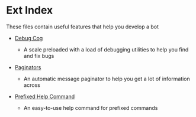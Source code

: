 # Ext Index

These files contain useful features that help you develop a bot

- [Debug Cog](debug_cog)
    - A scale preloaded with a load of debugging utilities to help you find and fix bugs

- [Paginators](paginators)
    - An automatic message paginator to help you get a lot of information across

- [Prefixed Help Command](prefixed_help_command)
    - An easy-to-use help command for prefixed commands
